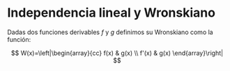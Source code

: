 # Independencia lineal y Wronskiano

Dadas dos funciones derivables $f$ y $g$ definimos su Wronskiano como la función:

$$
W(x)=\left|\begin{array}{cc}
f(x) & g(x) \\
f'(x) & g(x) 
\end{array}\right|
$$